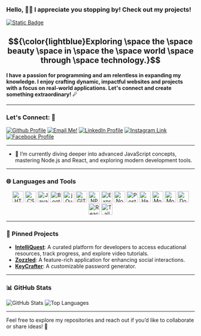### Hello, 👋🏻 I appreciate you stopping by! Check out my projects!

[![Static Badge](https://img.shields.io/badge/Zachary-IVIonsters_Designs-teal)](https://ivionstersdesigns.netlify.app/)

## $${\color{lightblue}Exploring \space the \space beauty \space in \space the \space world \space through \space technology.}$$ 

#### I have a passion for programming and am relentless in expanding my knowledge. I enjoy crafting dynamic, impactful websites and projects with a focus on real-world applications. Let's connect and create something extraordinary! ☄

---

### Let's Connect: 📱
<a href="https://github.com/IVIonsters"><img alt="Github Profile" src="https://img.shields.io/badge/github-%23121011.svg?style=for-the-badge&logo=github&logoColor=white"></a>
<a href="mailto:zacharypolof@gmail.com"><img alt="Email Me!" src="https://img.shields.io/badge/Gmail-D14836?style=for-the-badge&logo=gmail&logoColor=white"></a>
<a href="https://www.linkedin.com/in/zacharypolof/"><img alt="LinkedIn Profile" src="https://img.shields.io/badge/linkedin-%230077B5.svg?style=for-the-badge&logo=linkedin&logoColor=white"></a>
<a href="https://www.instagram.com/zpolof/"><img alt="Instagram Link" src="https://img.shields.io/badge/Instagram-%23E4405F.svg?style=for-the-badge&logo=Instagram&logoColor=white"></a>
<a href="https://www.facebook.com/zachary.polof"><img alt="Facebook Profile" src="https://img.shields.io/badge/Facebook-%231877F2.svg?style=for-the-badge&logo=Facebook&logoColor=white"></a>

---

- 📖 I’m currently diving deeper into advanced JavaScript concepts, mastering Node.js and React, and exploring modern development tools.

---

### 🌐 Languages and Tools

<div align="center">
  <img alt="HTML" width="30px" src="https://cdn.jsdelivr.net/gh/devicons/devicon/icons/html5/html5-plain.svg" />
  <img alt="CSS" width="30px" src="https://cdn.jsdelivr.net/gh/devicons/devicon/icons/css3/css3-plain.svg" />
  <img alt="JavaScript" width="30px" src="https://cdn.jsdelivr.net/gh/devicons/devicon/icons/javascript/javascript-plain.svg" />
  <img alt="Bootstrap" width="30px" src="https://cdn.jsdelivr.net/gh/devicons/devicon/icons/bootstrap/bootstrap-original.svg" />
  <img alt="jQuery" width="30px" src="https://cdn.jsdelivr.net/gh/devicons/devicon/icons/jquery/jquery-original.svg" />
  <img alt="GIT" width="30px" src="https://cdn.jsdelivr.net/gh/devicons/devicon/icons/git/git-original.svg" />
  <img alt="NPM" width="30px" src="https://cdn.jsdelivr.net/gh/devicons/devicon/icons/npm/npm-original-wordmark.svg" />
  <img alt="Express" width="30px" src="https://cdn.jsdelivr.net/gh/devicons/devicon/icons/express/express-original.svg" />
  <img alt="Node.js" width="30px" src="https://cdn.jsdelivr.net/gh/devicons/devicon/icons/nodejs/nodejs-original.svg" />
  <img alt="PostgreSQL" width="30px" src="https://cdn.jsdelivr.net/gh/devicons/devicon/icons/postgresql/postgresql-original.svg" />
  <img alt="Handlebars" width="30px" src="https://cdn.jsdelivr.net/gh/devicons/devicon/icons/handlebars/handlebars-original-wordmark.svg" />
  <img alt="MongoDB" width="30px" src="https://cdn.jsdelivr.net/gh/devicons/devicon/icons/mongodb/mongodb-original-wordmark.svg" />
  <img alt="Mongoose" width="30px" src="https://cdn.jsdelivr.net/gh/devicons/devicon/icons/mongoose/mongoose-original-wordmark.svg" />
  <img alt="Docker" width="30px" src="https://cdn.jsdelivr.net/gh/devicons/devicon/icons/docker/docker-original-wordmark.svg" />
  <img alt="React" width="30px" src="https://cdn.jsdelivr.net/gh/devicons/devicon/icons/react/react-original-wordmark.svg" />
  <img alt="TailwindCSS" width="30px" src="https://cdn.jsdelivr.net/gh/devicons/devicon/icons/tailwindcss/tailwindcss-original-wordmark.svg" />
</div>

---

### 📌 Pinned Projects
- [**IntelliQuest**](https://github.com/IVIonsters/IntelliQuest): A curated platform for developers to access educational resources, track progress, and explore video tutorials.
- [**Zozzled**](https://github.com/IVIonsters/Zozzled): A feature-rich application for enhancing social interactions.
- [**KeyCrafter**](https://github.com/IVIonsters/KeyCrafter): A customizable password generator.

---

### 📊 GitHub Stats
![GitHub Stats](https://github-readme-stats.vercel.app/api?username=IVIonsters&show_icons=true&theme=radical)
![Top Languages](https://github-readme-stats.vercel.app/api/top-langs/?username=IVIonsters&layout=compact&theme=radical)

---

Feel free to explore my repositories and reach out if you’d like to collaborate or share ideas! 🚀




